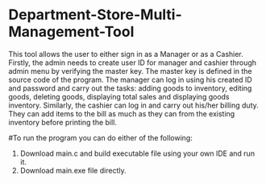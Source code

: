 # Department-Store-Multi-Management-Tool

This tool allows the user to either sign in as a Manager or as a Cashier.
Firstly, the admin needs to create user ID for manager and cashier through admin menu by verifying the master key. The master key is defined in the source
code of the program.
The manager can log in using his created ID and password and carry out the tasks: adding goods to inventory, editing goods, deleting goods, displaying total sales and displaying goods inventory.
Similarly, the cashier can log in and carry out his/her billing duty. They can add items to the bill as much as they can from the existing inventory before printing the bill.

#To run the program
you can do either of the following:
1) Download main.c and build executable file using your own IDE and run it.
2) Download main.exe file directly.
